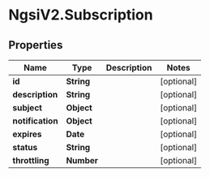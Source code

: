 # NgsiV2.Subscription

## Properties
Name | Type | Description | Notes
------------ | ------------- | ------------- | -------------
**id** | **String** |  | [optional] 
**description** | **String** |  | [optional] 
**subject** | **Object** |  | [optional] 
**notification** | **Object** |  | [optional] 
**expires** | **Date** |  | [optional] 
**status** | **String** |  | [optional] 
**throttling** | **Number** |  | [optional] 


